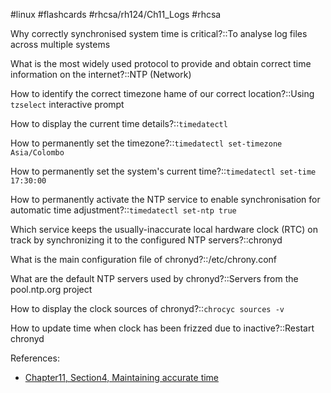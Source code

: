 #linux  #flashcards #rhcsa/rh124/Ch11_Logs  #rhcsa 

Why correctly synchronised system time is critical?::To analyse log files across multiple systems
<!--SR:!2023-08-02,3,258-->

What is the most widely used protocol to provide and obtain correct time information on the internet?::NTP (Network)
<!--SR:!2023-08-03,4,284-->

How to identify the correct timezone hame of our correct location?::Using `tzselect` interactive prompt
<!--SR:!2023-08-03,4,284-->

How to display the current time details?::`timedatectl`
<!--SR:!2023-08-03,4,284-->

How to permanently set the timezone?::`timedatectl set-timezone Asia/Colombo`
<!--SR:!2023-08-03,4,284-->

How to permanently set the system's current time?::`timedatectl set-time 17:30:00`
<!--SR:!2023-08-03,4,278-->

How to permanently activate the NTP service to enable synchronisation for automatic time adjustment?::`timedatectl set-ntp true`
<!--SR:!2023-08-03,4,284-->

Which service keeps the usually-inaccurate local hardware clock (RTC) on track by synchronizing it to the configured NTP servers?::chronyd

What is the main configuration file of chronyd?::/etc/chrony.conf
<!--SR:!2023-08-03,4,284-->

What are the default NTP servers used by chronyd?::Servers from the pool.ntp.org project
<!--SR:!2023-08-03,4,284-->

How to display the clock sources of chronyd?::`chrocyc sources -v`
<!--SR:!2023-08-03,4,278-->

How to update time when clock has been frizzed due to inactive?::Restart chronyd
<!--SR:!2023-08-03,4,284-->

References:
- [Chapter11, Section4, Maintaining accurate time](rh124-8.0-student-guide.pdf#pageno=382)